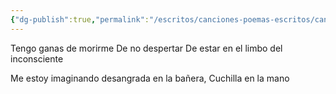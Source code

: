 ```yaml
---
{"dg-publish":true,"permalink":"/escritos/canciones-poemas-escritos/canciones-poemas-escritos/inconsciente/"}
---
```


Tengo ganas de morirme
De no despertar
De estar en el limbo del inconsciente 

Me estoy imaginando desangrada en la bañera, 
Cuchilla en la mano 
